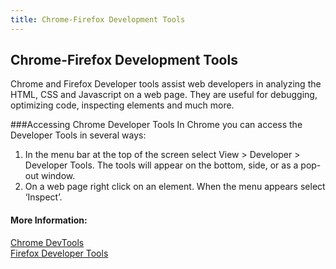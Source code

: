 ```yaml
---
title: Chrome-Firefox Development Tools
---
```

## Chrome-Firefox Development Tools

Chrome and Firefox Developer tools assist web developers in analyzing the HTML, CSS and Javascript on a web page. They are useful for debugging, optimizing code, inspecting elements and much more.

###Accessing Chrome Developer Tools
In Chrome you can access the Developer Tools in several ways:
1. In the menu bar at the top of the screen select View > Developer > Developer Tools. The tools will appear on the bottom, side, or as a pop-out window.
2. On a web page right click on an element. When the menu appears select ‘Inspect’.

#### More Information:
<!-- Please add any articles you think might be helpful to read before writing the article -->
<a href='https://developers.google.com/web/tools/chrome-devtools/' target='_blank' rel='nofollow'>Chrome DevTools</a>
<br/>
<a href='https://developer.mozilla.org/en-US/docs/Tools' target='_blank' rel='nofollow'>Firefox Developer Tools</a>
